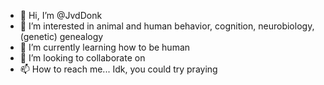 - 👋 Hi, I’m @JvdDonk
- 👀 I’m interested in animal and human behavior, cognition, neurobiology, (genetic) genealogy
- 🌱 I’m currently learning how to be human
- 💞️ I’m looking to collaborate on 
- 📫 How to reach me... Idk, you could try praying

<!---
JvdDonk/JvdDonk is a ✨ special ✨ repository because its `README.md` (this file) appears on your GitHub profile.
You can click the Preview link to take a look at your changes.
--->
